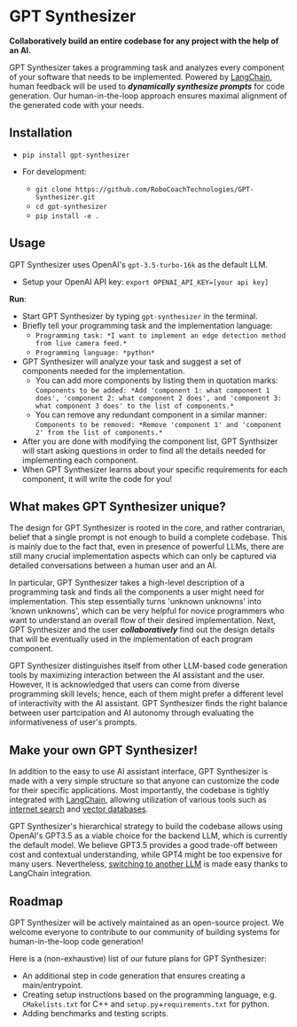 # GPT Synthesizer

**Collaboratively build an entire codebase for any project with the help of an AI.**

GPT Synthesizer takes a programming task and analyzes every component of your software that needs to be implemented. Powered by [LangChain](https://python.langchain.com/docs/get_started/introduction), human feedback will be used to ***dynamically synthesize prompts*** for code generation. Our human-in-the-loop approach ensures maximal alignment of the generated code with your needs.

## Installation

- `pip install gpt-synthesizer`

- For development:
  - `git clone https://github.com/RoboCoachTechnologies/GPT-Synthesizer.git`
  - `cd gpt-synthesizer`
  - `pip install -e .`

## Usage

GPT Synthesizer uses OpenAI's `gpt-3.5-turbo-16k` as the default LLM.

- Setup your OpenAI API key: `export OPENAI_API_KEY=[your api key]`

**Run**:

- Start GPT Synthesizer by typing `gpt-synthesizer` in the terminal.
- Briefly tell your programming task and the implementation language:
  - `Programming task: *I want to implement an edge detection method from live camera feed.*`
  - `Programming language: *python*`
- GPT Synthesizer will analyze your task and suggest a set of components needed for the implementation.
  - You can add more components by listing them in quotation marks: `Components to be added: *Add 'component 1: what component 1 does', 'component 2: what component 2 does', and 'component 3: what component 3 does' to the list of components.*`
  - You can remove any redundant component in a similar manner: `Components to be removed: *Remove 'component 1' and 'component 2' from the list of components.*`
- After you are done with modifying the component list, GPT Synthsizer will start asking questions in order to find all the details needed for implementing each component.
- When GPT Synthesizer learns about your specific requirements for each component, it will write the code for you!

## What makes GPT Synthesizer unique?

The design for GPT Synthesizer is rooted in the core, and rather contrarian, belief that a single prompt is not enough to build a complete codebase. This is mainly due to the fact that, even in presence of powerful LLMs, there are still many crucial implementation aspects which can only be captured via detailed conversations between a human user and an AI.

In particular, GPT Synthesizer takes a high-level description of a programming task and finds all the components a user might need for implementation. This step essentially turns 'unknown unknowns' into 'known unknowns', which can be very helpful for novice programmers who want to understand an overall flow of their desired implementation. Next, GPT Synthesizer and the user ***collaboratively*** find out the design details that will be eventually used in the implementation of each program component.

GPT Synthesizer distinguishes itself from other LLM-based code generation tools by maximizing interaction between the AI assistant and the user. However, it is acknowledged that users can come from diverse programming skill levels; hence, each of them might prefer a different level of interactivity with the AI assistant. GPT Synthesizer finds the right balance between user partcipation and AI autonomy through evaluating the informativeness of user's prompts.

## Make your own GPT Synthesizer!

In addition to the easy to use AI assistant interface, GPT Synthesizer is made with a very simple structure so that anyone can customize the code for their specific applications. Most importantly, the codebase is tightly integrated with [LangChain](https://python.langchain.com/docs/get_started/introduction), allowing utilization of various tools such as [internet search](https://python.langchain.com/docs/integrations/tools/ddg) and [vector databases](https://python.langchain.com/docs/modules/memory/types/vectorstore_retriever_memory).

GPT Synthesizer's hierarchical strategy to build the codebase allows using OpenAI's GPT3.5 as a viable choice for the backend LLM, which is currently the default model. We believe GPT3.5 provides a good trade-off between cost and contextual understanding, while GPT4 might be too expensive for many users. Nevertheless, [switching to another LLM](https://python.langchain.com/docs/integrations/llms/) is made easy thanks to LangChain integration.

## Roadmap

GPT Synthesizer will be actively maintained as an open-source project. We welcome everyone to contribute to our community of building systems for human-in-the-loop code generation!

Here is a (non-exhaustive) list of our future plans for GPT Synthesizer:

- An additional step in code generation that ensures creating a main/entrypoint.
- Creating setup instructions based on the programming language, e.g. `CMakelists.txt` for C++ and `setup.py`+`requirements.txt` for python.
- Adding benchmarks and testing scripts.
